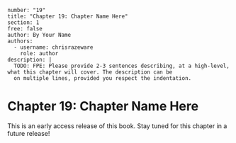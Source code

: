 ```metadata
number: "19"
title: "Chapter 19: Chapter Name Here"
section: 1
free: false
author: By Your Name
authors:
  - username: chrisrazeware
    role: author
description: |
  TODO: FPE: Please provide 2-3 sentences describing, at a high-level, what this chapter will cover. The description can be
  on multiple lines, provided you respect the indentation.
```

# Chapter 19: Chapter Name Here

This is an early access release of this book. Stay tuned for this chapter in a future release!